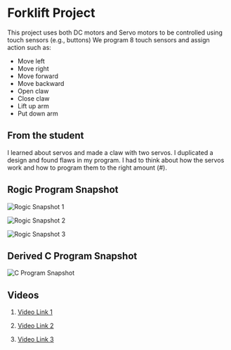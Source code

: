 # Forklift Project
  
This project uses both DC motors and Servo motors to be controlled using touch sensors (e.g., buttons) We program 8 touch sensors and assign action such as:

* Move left
* Move right
* Move forward
* Move backward
* Open claw
* Close claw
* Lift up arm
* Put down arm

## From the student

I learned about servos and made a claw with two servos. I duplicated a design and found flaws in my program. I had to think about how the servos work and how to program them to the right amount (#).

## Rogic Program Snapshot

![Rogic Snapshot 1](https://raw.githubusercontent.com/makaboomguest/roborobo/master/11-forklift-bot/img/rpj1.JPG)

![Rogic Snapshot 2](https://raw.githubusercontent.com/makaboomguest/roborobo/master/11-forklift-bot/img/rpj2.JPG)

![Rogic Snapshot 3](https://raw.githubusercontent.com/makaboomguest/roborobo/master/11-forklift-bot/img/rpj3.JPG)

## Derived C Program Snapshot

![C Program Snapshot](https://raw.githubusercontent.com/makaboomguest/roborobo/master/11-forklift-bot/img/c.JPG)

## Videos

1. [Video Link 1](https://photos.google.com/share/AF1QipNqsfA3yp8P4hJW7orti2etAcpoEBxrBmYP1M6o_m_clF2-KuDlk_-s620WWil8Nw/photo/AF1QipMC9nSo9EAtbct7Qsi0Y3fHuvVq9-558S4hOC9W?key=cURpcmQxNl9lSzJEb1dQWTZOT3NxZzVKOGZDTWJ3)

2. [Video Link 2](https://photos.google.com/share/AF1QipObih98eb6bQQGfBjqzW7SpPRthUWSqyn1n9cWtN_U-dXXowVDg6lPBqMctxWX-Gg/photo/AF1QipP88e3j7dQBkptmkGxQ9pU587VJSsZXz7JlAeLp?key=UUN2UXNPWGx0OTc4d0tOM0I2WkZqZ2NYOS05VUlR)

3. [Video Link 3](https://photos.google.com/u/1/photo/AF1QipNtuaOR-wUcy6-t6Zvu3F8oN22mbd42xXw8tn1G)
